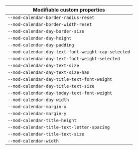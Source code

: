 | Modifiable custom properties                       |
| -------------------------------------------------- |
| `--mod-calendar-border-radius-reset`               |
| `--mod-calendar-border-width-reset`                |
| `--mod-calendar-day-border-size`                   |
| `--mod-calendar-day-height`                        |
| `--mod-calendar-day-padding`                       |
| `--mod-calendar-day-text-font-weight-cap-selected` |
| `--mod-calendar-day-text-font-weight-selected`     |
| `--mod-calendar-day-text-size`                     |
| `--mod-calendar-day-text-size-han`                 |
| `--mod-calendar-day-title-text-font-weight`        |
| `--mod-calendar-day-title-text-size`               |
| `--mod-calendar-day-today-text-font-weight`        |
| `--mod-calendar-day-width`                         |
| `--mod-calendar-margin-x`                          |
| `--mod-calendar-margin-y`                          |
| `--mod-calendar-title-height`                      |
| `--mod-calendar-title-text-letter-spacing`         |
| `--mod-calendar-title-text-size`                   |
| `--mod-calendar-width`                             |
